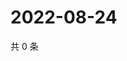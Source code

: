 # 2022-08-24

共 0 条

<!-- BEGIN WEIBO -->
<!-- 最后更新时间 Wed Aug 24 2022 14:23:12 GMT+0800 (China Standard Time) -->

<!-- END WEIBO -->
